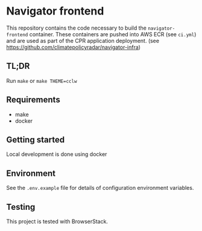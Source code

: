 # Navigator frontend

This repository contains the code necessary to build the `navigator-frontend` container.
These containers are pushed into AWS ECR (see `ci.yml`) and are used as part of the CPR application deployment.
(see https://github.com/climatepolicyradar/navigator-infra)

## TL;DR

Run `make` or `make THEME=cclw`

## Requirements

- make  
- docker
## Getting started

Local development is done using docker 

## Environment

See the `.env.example` file for details of configuration environment variables.

## Testing

This project is tested with BrowserStack.